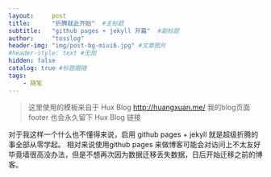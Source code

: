 ```yaml
---
layout:     post 
title:      "折腾就此开始"  #主标题
subtitle:   "github pages + jekyll 开篇"  #副标题
author:     "tosslog" 
header-img: "img/post-bg-miui6.jpg" #文章图片
#header-style: text #无图
hidden: false
catalog: true #标题跟随
tags: 
    - 随笔
---
```


> 这里使用的模板来自于 Hux Blog http://huangxuan.me/ 我的blog页面footer 也会永久留下 Hux Blog 链接

对于我这样一个什么也不懂得来说，启用 github pages + jekyll 就是超级折腾的事全部从零学起。
相对来说使用github pages 来做博客可能会对访问上不太友好毕竟墙很高没办法，但是不想再次因为数据迁移丢失数据，日后开始迁移之前的博客。
